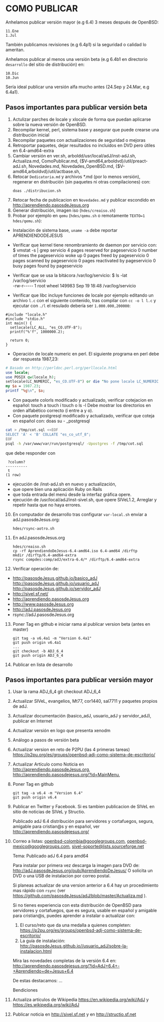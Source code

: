 COMO PUBLICAR
=============

Anhelamos publicar versión mayor (e.g 6.4) 3 meses después de OpenBSD:

	11.Ene
	1.Jul

También publicamos revisiones (e.g 6.4p1) si la seguridad o calidad lo ameritan.

Anhelamos publicar al menos una versión beta (e.g 6.4b1 en directorio
```desarrollo``` del sitio de distribución) en:

	10.Dic
	10.Jun

Sería ideal publicar una versión alfa mucho antes (24.Sep y 24.Mar, e.g 6.4a1).


Pasos importantes para publicar versión beta
--------------------------------------------

1. Actulizar parches de locale y xlocale de forma que puedan aplicarse
   sobre la nueva versión de OpenBSD.
2. Recompilar kernel, perl, sistema base y asegurar que puede crearse una 
   distribución inicial 
3. Recompilar paquetes con actualizaciones de seguridad o mejoras
4. Retroportar paquetes, dejar resultados no incluidos en DVD pero
   útiles en 6.4-amd64-extra
5. Cambiar versión en ver.sh, arboldd/usr/local/adJ/inst-adJ.sh, Actualiza.md,
	ComoPublicar.md, {$V-amd64,arboldvd}/util/preact-adJ.sh, Novedades.md,
	Novedades_OpenBSD.md, {$V-amd64,arboldvd}/util/actbase.sh, 
6. Retocar ```Dedicatoria.md``` y archivos *.md (por lo menos versión),
   regenerar en distribución (sin paquetes ni otras compilaciones) con:
	```
	doas ./distribucion.sh
	```
7. Retocar fecha de publicacion en ```Novedades.md``` y publicar escondido en
   http://aprendiendo.pasosdeJesus.org
8. Generar distribución, imagen iso (```hdes/creaiso.sh```)
9. Probar por ejemplo en ```qemu``` (```hdes/qemu.sh``` o remotamente 
  ```TEXTO=1 hdes/qemu.sh```): 
- Instalación de sistema base, `uname -a` debe reportar APRENDIENDODEJESUS
- Verificar que kernel tiene renombramiento de daemon por servicio con:
	$  vmstat -s | grep servicio
          	4 pages reserved for pageservicio
          	0 number of times the pageservicio woke up
          	0 pages freed by pageservicio
          	0 pages scanned by pageservicio
          	0 pages reactivated by pageservicio
          	0 busy pages found by pageservicio

- Verificar que se usa la bitácora /var/log/servicio:
	$ ls -lat /var/log/servicio  
		-rw-r-----  1 root  wheel  149983 Sep 19 18:48 /var/log/servicio

- Verificar que libc incluye funciones de locale por ejemplo editando
  un archivo `l.c` con el siguiente contenido, tras compilar con `cc -o l l.c`
  y ejecutar con `./l` el resulado debería ser `1.000.000,200000`:
```
#include "locale.h"  
#include "stdio.h"
int main() {  
  setlocale(LC_ALL, "es_CO.UTF-8");
  printf("%'f", 1000000.2);

  return 0;
}
```
- Operación de locale numeric en perl. El siguiente programa en perl debe 
  dar respuesta 1987,23:
```perl
# Basado en http://perldoc.perl.org/perllocale.html
use locale;
use POSIX qw(locale_h);
setlocale(LC_NUMERIC, "es_CO.UTF-8") or die "No pone locale LC_NUMERIC en es_CO.UTF-8";                                                        
my $a = 1987.23;
printf "%g\n", $a;
```
- Con paquete colorls modificado y actualizado, verificar cotejacion en español:
  touch a
  touch í
  touch o
  ls -l
  Debe mostrar los directorios en orden alfabético correcto (í entre a y o).
- Con paquete postgresql modificado y actualizado, verificar que coteja
  en español con:
doas su - _postgresql
```sh
cat > /tmp/cot.sql <<EOF
SELECT 'Á' < 'B' COLLATE "es_co_utf_8";
EOF
psql -h /var/www/var/run/postgresql/ -Upostgres -f /tmp/cot.sql
```
  que debe responder con
```
 ?column?
----------
 t
(1 row)
```
- ejecución de /inst-adJ.sh en nuevo y actualización, 
- que opere bien una aplicación Ruby on Rails
- que toda entrada del menú desde la interfaz gráfica opere.  
- ejecución de /usr/local/adJ/inst-sivel.sh, que opere SIVeL1.2,
  Arreglar y repetir hasta que no haya errores.
10. En computador de desarrollo tras configurar ```var-local.sh``` enviar a
   adJ.pasosdeJesus.org:
	```
	hdes/rsync-aotro.sh
	```
11. En adJ.pasosdeJesus.org
	```
	hdes/creaiso.sh
	cp -rf AprendiendoDeJesus-6.4-amd64.iso 6.4-amd64 /dirftp
	mkdir /dirftp/6.4-amd64-extra
	rsync compdes:comp/adJ/extra-6.4/* /dirftp/6.4-amd64-extra
	```
12. Verificar operación de:
  * http://pasosdeJesus.github.io/basico_adJ http://pasosdeJesus.github.io/usuario_adJ http://pasosdeJesus.github.io/servidor_adJ
  * http://sivel.sf.net/
  * http://aprendiendo.pasosdeJesus.org
  * http://www.pasosdeJesus.org
  * http://adJ.pasosdeJesus.org
  * rsync://adJ.pasosdeJesus.org

13. Poner Tag en github e iniciar rama al publicar version beta (antes en master)
	```
	git tag -a v6.4a1 -m "Version 6.4a1"
	git push origin v6.4a1
	...
	git checkout -b ADJ_6_4
	git push origin ADJ_6_4
	```
14. Publicar en lista de desarrollo

Pasos importantes para publicar versión mayor
--------------------------------------------

1. Usar la rama ADJ_6_4
	git checkout ADJ_6_4
2. Actualizar SIVeL, evangelios, Mt77, cor1440, sal7711 y paquetes propios de 
   adJ.
3. Actualizar documentación (basico_adJ, usuario_adJ y servidor_adJ), 
   publicar en Internet
4. Actualizar versión en logo que presenta xenodm
5. Análogo a pasos de versión beta
6. Actualizar version en reto de P2PU (las 4 primeras tareas) 
   https://p2pu.org/es/groups/openbsd-adj-como-sistema-de-escritorio/
7. Actualizar Artículo como Noticia en http://aprendiendo.pasosdeJesus.org,
   http://aprendiendo.pasosdejesus.org/?id=MainMenu,  
8. Poner Tag en github
	```
	git tag -a v6.4 -m "Version 6.4"
	git push origin v6.4
	```
9. Publicar en Twitter y Facebook. 
   Si es tambien publicacion de SIVeL en sitio de noticias de SIVeL y Structio.

	Publicado adJ 6.4 distribución para servidores y cortafuegos, 
	segura, amigable para cristian@s y en español, ver 
	http://aprendiendo.pasosdejesus.org/
10. Correo a listas: 
    openbsd-colombia@googlegroups.com, 
    openbsd-mexico@googlegroups.com, sivel-soporte@lists.sourceforge.net

	Tema: Publicado adJ 6.4 para amd64

	Para instalar por primera vez descarga la imagen para DVD de:
	  http://adJ.pasosdeJesus.org/pub/AprendiendoDeJesus/
	O solicita un DVD o una USB de instalacion por correo postal.

	Si planeas actualizar de una version anterior a 6.4
	hay un procedimiento mas rápido con ```rsync``` (ver
	https://github.com/pasosdeJesus/adJ/blob/master/Actualiza.md ).

	Si no tienes experiencia con esta distribución de OpenBSD para 
	servidores y cortafuegos, que es segura, usable en español y amigable 
	para cristian@s, puedes aprender a instalar o actualizar con:
	  1. El curso/reto que da una medalla a quienes completen:
	  https://p2pu.org/es/groups/openbsd-adj-como-sistema-de-escritorio/
	  2. La guía de instalación:
	  http://pasosdeJesus.github.io//usuario_adJ/sobre-la-instalacion.html

	Mira las novedades completas de la versión 6.4 en:
	  http://aprendiendo.pasosdejesus.org/?id=AdJ+6.4+-+Aprendiendo+de+Jesus+6.4

	De estas destacamos:
	...

	Bendiciones

11. Actualiza artículos de Wikipedia 
   https://en.wikipedia.org/wiki/AdJ y https://es.wikipedia.org/wiki/AdJ 

12. Publicar noticia en http://sivel.sf.net y en  http://structio.sf.net

